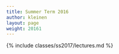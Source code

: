 ```yaml
---
title: Summer Term 2016
author: kleinen
layout: page
weight: 20161
---
```


{% include classes/ss2017/lectures.md %}
